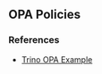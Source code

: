 ## OPA Policies

### References

- [Trino OPA Example](https://github.com/DragonPomelo/trino-opa-example)
